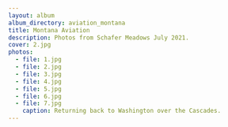 ```yaml
---
layout: album
album_directory: aviation_montana
title: Montana Aviation
description: Photos from Schafer Meadows July 2021.
cover: 2.jpg
photos:
  - file: 1.jpg
  - file: 2.jpg
  - file: 3.jpg
  - file: 4.jpg
  - file: 5.jpg
  - file: 6.jpg
  - file: 7.jpg
    caption: Returning back to Washington over the Cascades.
---
```

